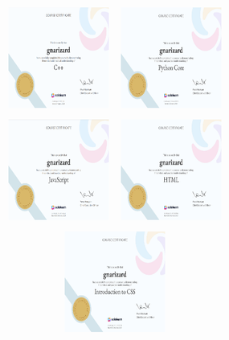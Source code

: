 <!-- Start of GitHub profile README -->

<!-- Banner Image -->
<p align="center">
    <img src="sL_cpp.png" alt="C++ Course Certificate" width="200" height="200" style="padding: 10px;" />
    <img src="SL_PY.jpg" alt="Python-Core Course Certificate" width="200" height="200" style="padding: 10px;" />
    <img src="sL_js.png" alt="JavaScript Course Certificate" width="200" height="200" style="padding: 10px;" />
    <img src="SL_HTML.jpg" alt="HTML Course Certificate" width="200" height="200" style="padding: 10px;" />
    <img src="SL_CSS.jpg" alt="CSS Course Certificate" width="200" height="200" style="padding: 10px;" />
</p>

<!-- <div align="center">
    <p><strong>JavaScript Certificate</strong></p>
    <p><strong>C++ Certificate</strong></p>
    <p><strong>HTML Certificate</strong></p>
</div> -->

<!-- End of GitHub profile README -->
